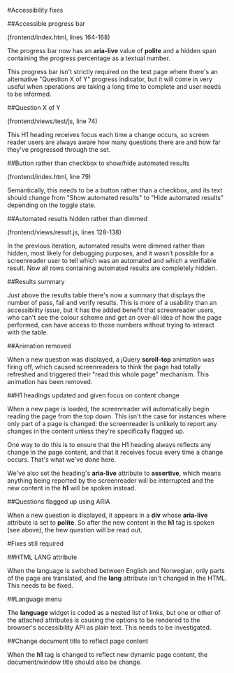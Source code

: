 #Accessibility fixes

##Accessible progress bar

\(frontend/index.html, lines 164-168\)

The progress bar now has an **aria-live** value of **polite** and a hidden span containing the progress percentage as a textual number.

This progress bar isn't strictly required on the test page where there's an alternative "Question X of Y" progress indicator, but it will come in very useful when operations are taking a long time to complete and user needs to be informed.

##Question X of Y

\(frontend/views/test/js, line 74\)

This H1 heading receives focus each time a change occurs, so screen reader users are always aware how many questions there are and how far they've progressed through the set.

##Button rather than checkbox to show/hide automated results

\(frontend/index.html, line 79\)

Semantically, this needs to be a button rather than a checkbox, and its text should change from "Show automated results" to "Hide automated results" depending on the toggle state.

##Automated results hidden rather than dimmed

\(frontend/views/result.js, lines 128-138\)

In the previous iteration, automated results were dimmed rather than hidden, most likely for debugging purposes, and it wasn't possible for a screenreader user to tell which was an automated and which a verifiable result. Now all rows containing automated results are completely hidden.

##Results summary

Just above the results table there's now a summary that displays the number of pass, fail and verify results. This is more of a usability than an accessibility issue, but it has the added benefit that screenreader users, who can't see the  colour scheme and get an over-all idea  of how the page performed, can have access to those numbers without trying to interact with the table.

##Animation removed

When a new question was displayed, a jQuery **scroll-top** animation was firing off, which caused screenreaders to think the page had totally refreshed and triggered their "read this whole page" mechanism. This animation has been removed.

##H1 headings updated and given focus on content change

When a new page is loaded, the screenreader will automatically begin reading the page from the top down. This isn't the case for instances where only part of a page is changed: the screenreader is unlikely to report any changes in the content unless they're specifically flagged up.

One way to do this is to ensure that the H1 heading always reflects any change in the page content, and that it receives focus every time a change occurs. That's what we've done here.

We've also set the  heading's **aria-live** attribute to **assertive**, which means anything being reported by the screenreader will be interrupted and the new content in the **h1** will be spoken instead.

##Questions flagged up using ARIA

When a new question is displayed, it appears in a **div** whose **aria-live** attribute is set to **polite**. So after the new content in the **h1** tag is spoken \(see above\), the hew question will be read out.


#Fixes still required

##HTML LANG attribute

When the language is switched between English and Norwegian, only parts of the page are translated, and the **lang** attribute isn't changed in the HTML. This needs to be fixed.

##Language menu

The **language** widget is coded as a nested list of links, but one or other of the attached attributes is causing the options to be rendered to the browser's accessibility API as plain text. This needs to be investigated.

##Change document title to reflect page content

When the **h1** tag is changed to reflect new dynamic page content, the document/window title should also be change.
